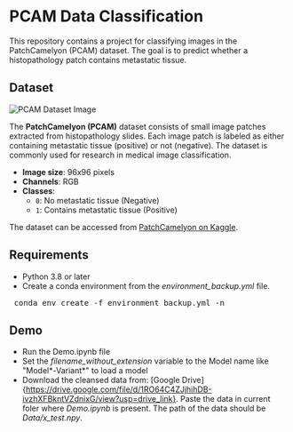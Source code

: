 # PCAM Data Classification

This repository contains a project for classifying images in the PatchCamelyon (PCAM) dataset. The goal is to predict whether a histopathology patch contains metastatic tissue.

## Dataset

![PCAM Dataset Image](https://production-media.paperswithcode.com/datasets/pcam_Dj5Hqa9.jpg "PCAM Dataset Image")


The **PatchCamelyon (PCAM)** dataset consists of small image patches extracted from histopathology slides. Each image patch is labeled as either containing metastatic tissue (positive) or not (negative). The dataset is commonly used for research in medical image classification.

- **Image size**: 96x96 pixels
- **Channels**: RGB
- **Classes**: 
  - `0`: No metastatic tissue (Negative)
  - `1`: Contains metastatic tissue (Positive)

The dataset can be accessed from [PatchCamelyon on Kaggle](https://www.kaggle.com/datasets).

## Requirements

- Python 3.8 or later
- Create a conda environment from the *environment_backup.yml* file.  
<pre> conda env create -f environment_backup.yml -n <new_env_name> </pre>

## Demo

 - Run the Demo.ipynb file
 - Set the *filename_without_extension* variable to the Model name like "Model*-Variant*" to load a model
 - Download the cleansed data from: [Google Drive]{https://drive.google.com/file/d/1RO64C4ZJjhihDB-ivzhXFBkntVZdnixG/view?usp=drive_link}. Paste the data in current foler where *Demo.ipynb* is present. The path of the data should be *Data/x_test.npy*.